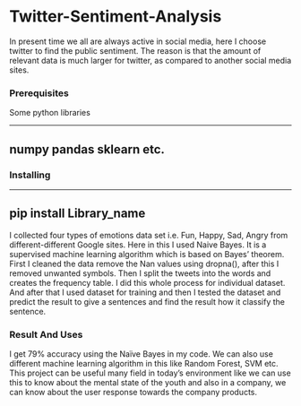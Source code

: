 # Twitter-Sentiment-Analysis
In present time we all are always active in social media, here I choose twitter to find the public sentiment. The reason is that the amount of relevant data is much larger for twitter, as compared to another social media sites. 

### Prerequisites

Some python libraries

---
numpy
pandas
sklearn etc.
---

### Installing

---
pip install Library_name
---


I collected four types of emotions data set i.e. Fun, Happy, Sad, Angry from different-different Google sites. 
Here in this I used Naive Bayes. It is a supervised machine learning algorithm which is based on Bayes’ theorem. First I cleaned the data remove the Nan values using dropna(), after this I removed unwanted symbols. Then I split the tweets into the words and creates the frequency table. I did this whole process for individual dataset. And after that I used dataset for training and then I tested the dataset and predict the result to give a sentences and find the result how it classify   the sentence.

### Result And Uses
I get 79% accuracy using the Naïve Bayes in my code. We can also use different machine learning algorithm in this like Random Forest, SVM etc. This project can be useful many field in today’s environment like we can use this to know about the mental state of the youth and also in a company, we can know about the user response towards the company products.     
